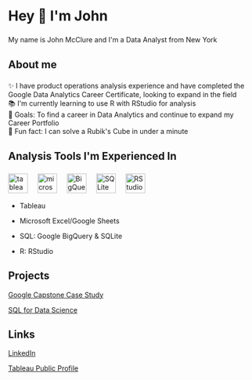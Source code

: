 <h1 align="left">Hey 👋 I'm John</h1>

###

<p align="left">My name is John McClure and I'm a Data Analyst from New York</p>

###

<h2 align="left">About me</h2>

###

<p align="left">✨ I have product operations analysis experience and have completed the Google Data Analytics Career Certificate, looking to expand in the field<br>📚 I'm currently learning to use R with RStudio for analysis<br>🎯 Goals: To find a career in Data Analytics and continue to expand my Career Portfolio<br>🎲 Fun fact: I can solve a Rubik's Cube in under a minute</p>

###

<h2 align="left">Analysis Tools I'm Experienced In</h2>

###

<div align="left">
  <img src="https://github.com/jmcclure711/jmcclure711.github.io/assets/166648421/44a2d90f-1306-49e3-9980-71563e43ac43" height="40" alt="tableau logo"  />
  <img width="12" />
  <img src="https://github.com/jmcclure711/jmcclure711.github.io/assets/166648421/09810b4a-3257-4a2b-b387-58c8ba3ea477" height="40" alt="microsoft excel logo"  />
  <img width="12" />
  <img src="https://github.com/jmcclure711/jmcclure711.github.io/assets/166648421/ba49c178-c488-4577-a22b-51cac04dc59a" height="40" alt="BigQuery logo"  />
  <img width="12" />
  <img src="https://github.com/jmcclure711/jmcclure711.github.io/assets/166648421/019a7085-58cd-4bc1-a9ee-6f4758a14e4f" height="40" alt="SQLite logo"  />
  <img width="12" />
  <img src="https://github.com/jmcclure711/jmcclure711.github.io/assets/166648421/00d41e15-0ae7-4d59-8f9e-a45276d13032" height="40" alt="RStudio logo"  />
</div>

- Tableau

- Microsoft Excel/Google Sheets
  
- SQL: Google BigQuery & SQLite
  
- R: RStudio

###

## Projects

[Google Capstone Case Study](https://github.com/jmcclure711/Google_Cyclistic_Case_Study)

[SQL for Data Science](https://github.com/jmcclure711/SQL_for_Data_Science)

###

## Links
[LinkedIn](https://www.linkedin.com/in/john-jack-mcclure-babbbb1b7/)

[Tableau Public Profile](https://public.tableau.com/app/profile/john.mcclure8534/vizzes)
